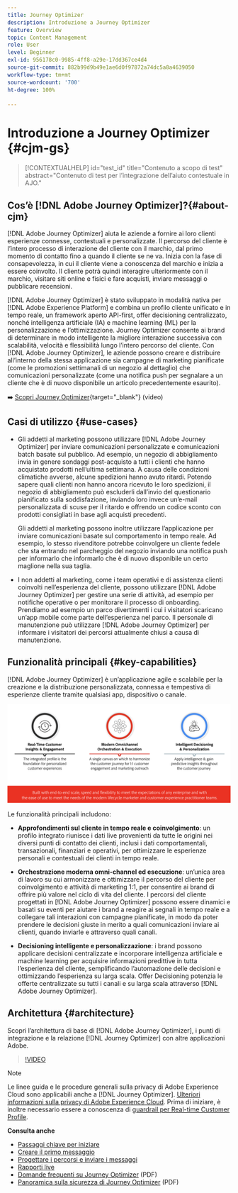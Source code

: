 ```yaml
---
title: Journey Optimizer
description: Introduzione a Journey Optimizer
feature: Overview
topic: Content Management
role: User
level: Beginner
exl-id: 956178c0-9985-4ff8-a29e-17dd367ce4d4
source-git-commit: 882b99d9b49e1ae6d0f97872a74dc5a8a4639050
workflow-type: tm+mt
source-wordcount: '700'
ht-degree: 100%

---
```


# Introduzione a Journey Optimizer {#cjm-gs}

>[!CONTEXTUALHELP]
>id="test_id"
>title="Contenuto a scopo di test"
>abstract="Contenuto di test per l’integrazione dell’aiuto contestuale in AJO."

## Cos’è [!DNL Adobe Journey Optimizer]?{#about-cjm}

[!DNL Adobe Journey Optimizer] aiuta le aziende a fornire ai loro clienti esperienze connesse, contestuali e personalizzate. Il percorso del cliente è l’intero processo di interazione del cliente con il marchio, dal primo momento di contatto fino a quando il cliente se ne va. Inizia con la fase di consapevolezza, in cui il cliente viene a conoscenza del marchio e inizia a essere coinvolto. Il cliente potrà quindi interagire ulteriormente con il marchio, visitare siti online e fisici e fare acquisti, inviare messaggi o pubblicare recensioni.

[!DNL Adobe Journey Optimizer] è stato sviluppato in modalità nativa per [!DNL Adobe Experience Platform] e combina un profilo cliente unificato e in tempo reale, un framework aperto API-first, offer decisioning centralizzato, nonché intelligenza artificiale (IA) e machine learning (ML) per la personalizzazione e l’ottimizzazione. Journey Optimizer consente ai brand di determinare in modo intelligente la migliore interazione successiva con scalabilità, velocità e flessibilità lungo l’intero percorso del cliente. Con [!DNL Adobe Journey Optimizer], le aziende possono creare e distribuire all’interno della stessa applicazione sia campagne di marketing pianificate (come le promozioni settimanali di un negozio al dettaglio) che comunicazioni personalizzate (come una notifica push per segnalare a un cliente che è di nuovo disponibile un articolo precedentemente esaurito).

➡️ [Scopri Journey Optimizer](https://experienceleague.adobe.com/docs/journey-optimizer-learn/tutorials/introduction-to-journey-optimizer/introduction.html?lang=it){target=&quot;_blank&quot;} (video)


## Casi di utilizzo {#use-cases}

* Gli addetti al marketing possono utilizzare [!DNL Adobe Journey Optimizer] per inviare comunicazioni personalizzate e comunicazioni batch basate sul pubblico. Ad esempio, un negozio di abbigliamento invia in genere sondaggi post-acquisto a tutti i clienti che hanno acquistato prodotti nell’ultima settimana. A causa delle condizioni climatiche avverse, alcune spedizioni hanno avuto ritardi. Potendo sapere quali clienti non hanno ancora ricevuto le loro spedizioni, il negozio di abbigliamento può escluderli dall’invio del questionario pianificato sulla soddisfazione, inviando loro invece un’e-mail personalizzata di scuse per il ritardo e offrendo un codice sconto con prodotti consigliati in base agli acquisti precedenti.

   Gli addetti al marketing possono inoltre utilizzare l’applicazione per inviare comunicazioni basate sul comportamento in tempo reale. Ad esempio, lo stesso rivenditore potrebbe coinvolgere un cliente fedele che sta entrando nel parcheggio del negozio inviando una notifica push per informarlo che informarlo che è di nuovo disponibile un certo maglione nella sua taglia.

* I non addetti al marketing, come i team operativi e di assistenza clienti coinvolti nell’esperienza del cliente, possono utilizzare [!DNL Adobe Journey Optimizer] per gestire una serie di attività, ad esempio per notifiche operative o per monitorare il processo di onboarding. Prendiamo ad esempio un parco divertimenti i cui i visitatori scaricano un’app mobile come parte dell’esperienza nel parco. Il personale di manutenzione può utilizzare [!DNL Adobe Journey Optimizer] per informare i visitatori dei percorsi attualmente chiusi a causa di manutenzione.

## Funzionalità principali {#key-capabilities}

[!DNL Adobe Journey Optimizer] è un’applicazione agile e scalabile per la creazione e la distribuzione personalizzata, connessa e tempestiva di esperienze cliente tramite qualsiasi app, dispositivo o canale.

![](assets/ajo-capabilities.png)

Le funzionalità principali includono:

* **Approfondimenti sul cliente in tempo reale e coinvolgimento**: un profilo integrato riunisce i dati live provenienti da tutte le origini nei diversi punti di contatto dei clienti, inclusi i dati comportamentali, transazionali, finanziari e operativi, per ottimizzare le esperienze personali e contestuali dei clienti in tempo reale.

* **Orchestrazione moderna omni-channel ed esecuzione**: un’unica area di lavoro su cui armonizzare e ottimizzare il percorso del cliente per coinvolgimento e attività di marketing 1:1, per consentire ai brand di offrire più valore nel ciclo di vita del cliente. I percorsi del cliente progettati in [!DNL Adobe Journey Optimizer] possono essere dinamici e basati su eventi per aiutare i brand a reagire ai segnali in tempo reale e a collegare tali interazioni con campagne pianificate, in modo da poter prendere le decisioni giuste in merito a quali comunicazioni inviare ai clienti, quando inviarle e attraverso quali canali.

* **Decisioning intelligente e personalizzazione**: i brand possono applicare decisioni centralizzate e incorporare intelligenza artificiale e machine learning per acquisire informazioni predittive in tutta l’esperienza del cliente, semplificando l’automazione delle decisioni e ottimizzando l’esperienza su larga scala. Offer Decisioning potenzia le offerte centralizzate su tutti i canali e su larga scala attraverso [!DNL Adobe Journey Optimizer].

## Architettura {#architecture}

Scopri l’architettura di base di [!DNL Adobe Journey Optimizer], i punti di integrazione e la relazione [!DNL Journey Optimizer] con altre applicazioni Adobe.

>[!VIDEO](https://video.tv.adobe.com/v/334205?quality=12)


>[!NOTE]
>
> Le linee guida e le procedure generali sulla privacy di Adobe Experience Cloud sono applicabili anche a [!DNL Journey Optimizer]. [Ulteriori informazioni sulla privacy di Adobe Experience Cloud](https://www.adobe.com/it/privacy/experience-cloud.html).
> Prima di iniziare, è inoltre necessario essere a conoscenza di [guardrail per Real-time Customer Profile](https://experienceleague.adobe.com/docs/experience-platform/profile/guardrails.html?lang=it).


**Consulta anche**

* [Passaggi chiave per iniziare](quick-start.md)
* [Creare il primo messaggio](../messages/get-started-content.md)
* [Progettare i percorsi e inviare i messaggi](../building-journeys/journey-gs.md)
* [Rapporti live](../reports/live-report.md)
* [Domande frequenti su Journey Optimizer](assets/do-not-localize/AJO-FAQ.pdf) (PDF)
* [Panoramica sulla sicurezza di Journey Optimizer](https://www.adobe.com/content/dam/cc/en/security/pdfs/AJO_SecurityOverview.pdf) (PDF)
